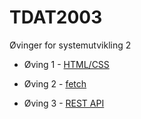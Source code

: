 # TDAT2003
Øvinger for systemutvikling 2

* Øving 1 - [HTML/CSS](/oving1)

* Øving 2 - [fetch](/oving2)

* Øving 3 - [REST API](/oving3)
